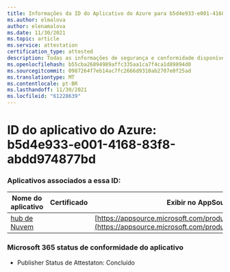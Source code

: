 ```yaml
---
title: Informações da ID do Aplicativo do Azure para b5d4e933-e001-4168-83f8-abdd974877bd
ms.author: elmalova
author: elenamalova
ms.date: 11/30/2021
ms.topic: article
ms.service: attestation
certification_type: attested
description: Todas as informações de segurança e conformidade disponíveis para b5d4e933-e001-4168-83f8-abdd974877bd.
ms.openlocfilehash: b55cba26894989affc335aa1ca7f4ca1d89894d0
ms.sourcegitcommit: 0987264f7eb14ac7fc2666d9310ab2707e0f25ad
ms.translationtype: MT
ms.contentlocale: pt-BR
ms.lasthandoff: 11/30/2021
ms.locfileid: "61228639"
---
```

# <a name="azure-app-id-b5d4e933-e001-4168-83f8-abdd974877bd"></a>ID do aplicativo do Azure: b5d4e933-e001-4168-83f8-abdd974877bd


### <a name="apps-associated-with-this-id"></a>Aplicativos associados a essa ID:
| **Nome do aplicativo** | **Certificado** | **Exibir no AppSource** |
|--------------|---------------|-----------------------|
| [hub de Nuvem](https://docs.microsoft.com/microsoft-365-app-certification/forward/WA200003034) |  | [https://appsource.microsoft.com/product/office/WA200003034](https://appsource.microsoft.com/product/office/WA200003034) |

### <a name="microsoft-365-app-compliance-status"></a>Microsoft 365 status de conformidade do aplicativo
- Publisher Status de Attestaton: Concluído
